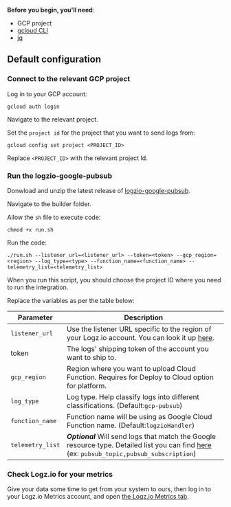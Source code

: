 

**Before you begin, you'll need**:

* GCP project
* [gcloud CLI](https://cloud.google.com/sdk/docs/install)
* [jq](https://stedolan.github.io/jq/download/)

## Default configuration

### Connect to the relevant GCP project


Log in to your GCP account:

```shell
gcloud auth login
```

Navigate to the relevant project.

Set the `project id` for the project that you want to send logs from: 

```shell
gcloud config set project <PROJECT_ID>
```

Replace `<PROJECT_ID>` with the relevant project Id.

### Run the logzio-google-pubsub

Donwload and unzip the latest release of [logzio-google-pubsub](https://github.com/logzio/logzio-google-pubsub).

Navigate to the builder folder.

Allow the `sh` file to execute code:

```shell
chmod +x run.sh
```

Run the code:

```shell
./run.sh --listener_url=<listener_url> --token=<token> --gcp_region=<region> --log_type=<type> --function_name=<function_name> --telemetry_list=<telemetry_list>
```

When you run this script, you should choose the project ID where you need to run the integration.

Replace the variables as per the table below:



| Parameter      | Description                                                                                                                                                                                               |
| -------------- | --------------------------------------------------------------------------------------------------------------------------------------------------------------------------------------------------------- |
| `listener_url`   | Use the listener URL specific to the region of your Logz.io account. You can look it up [here](https://docs.logz.io/user-guide/accounts/account-region.html).                                             |
| token          | The logs' shipping token of the account you want to ship to.                                                                                                                                              |
| `gcp_region`     | Region where you want to upload Cloud Function. Requires for Deploy to Cloud option for platform.                                                                                                     |
| `log_type`       | Log type. Help classify logs into different classifications. (Default:`gcp-pubsub`)                                                                                                                       |
| `function_name`  | Function name will be using as Google Cloud Function name. (Default:`logzioHandler`)                                                                                                                      |
| `telemetry_list` | **_Optional_** Will send logs that match the Google resource type. Detailed list you can find [here](https://cloud.google.com/logging/docs/api/v2/resource-list) (ex: `pubsub_topic,pubsub_subscription`) |


### Check Logz.io for your metrics

Give your data some time to get from your system to ours, then log in to your Logz.io Metrics account, and open [the Logz.io Metrics tab](https://app.logz.io/#/dashboard/metrics/).
